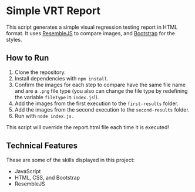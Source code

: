 # Simple VRT Report
This script generates a simple visual regression testing report in HTML format. It uses [ResembleJS](https://github.com/rsmbl/Resemble.js) to compare images, and [Bootstrap](https://github.com/twbs/bootstrap) for the styles.

## How to Run
1. Clone the repository.
2. Install dependencies with `npm install`.
3. Confirm the images for each step to compare have the same file name and are a `.png` file type (you also can change the file type by redefining the variable `fileType` in `index.js`!).
4. Add the images from the first execution to the `first-results` folder.
5. Add the images from the second execution to the `second-results` folder.
6. Run with `node index.js.`

This script will override the report.html file each time it is executed!

## Technical Features
These are some of the skills displayed in this project:
* JavaScript
* HTML, CSS, and Bootstrap
* ResembleJS
